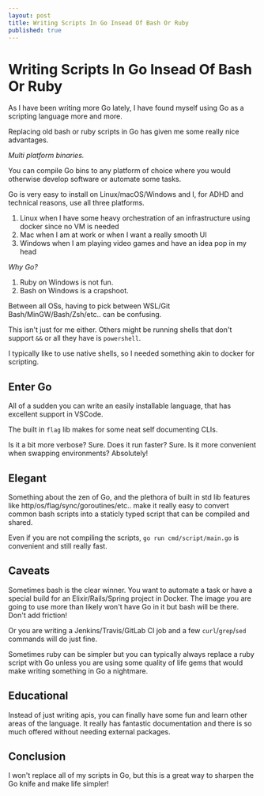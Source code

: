 ```yaml
---
layout: post
title: Writing Scripts In Go Insead Of Bash Or Ruby
published: true
---
```


# Writing Scripts In Go Insead Of Bash Or Ruby

As I have been writing more Go lately, I have found myself using Go as a scripting language more and more.

Replacing old bash or ruby scripts in Go has given me some really nice advantages.

_Multi platform binaries._

You can compile Go bins to any platform of choice where you would otherwise develop software or automate some tasks.

Go is very easy to install on Linux/macOS/Windows and I, for ADHD and technical reasons, use all three platforms.

1. Linux when I have some heavy orchestration of an infrastructure using docker since no VM is needed
1. Mac when I am at work or when I want a really smooth UI
1. Windows when I am playing video games and have an idea pop in my head

_Why Go?_

1. Ruby on Windows is not fun.
1. Bash on Windows is a crapshoot.

Between all OSs, having to pick between WSL/Git Bash/MinGW/Bash/Zsh/etc.. can be confusing.

This isn't just for me either. Others might be running shells that don't support `&&` or all they have is `powershell`.

I typically like to use native shells, so I needed something akin to docker for scripting.

## Enter Go

All of a sudden you can write an easily installable language, that has excellent support in VSCode.

The built in `flag` lib makes for some neat self documenting CLIs.

Is it a bit more verbose? Sure. Does it run faster? Sure. Is it more convenient when swapping environments? Absolutely!

## Elegant

Something about the zen of Go, and the plethora of built in std lib features like http/os/flag/sync/goroutines/etc.. make it really easy to convert common bash scripts into a staticly typed script that can be compiled and shared.

Even if you are not compiling the scripts, `go run cmd/script/main.go` is convenient and still really fast.

## Caveats

Sometimes bash is the clear winner. You want to automate a task or have a special build for an Elixir/Rails/Spring project in Docker. The image you are going to use more than likely won't have Go in it but bash will be there. Don't add friction!

Or you are writing a Jenkins/Travis/GitLab CI job and a few `curl`/`grep`/`sed` commands will do just fine.

Sometimes ruby can be simpler but you can typically always replace a ruby script with Go unless you are using some quality of life gems that would make writing something in Go a nightmare.

## Educational

Instead of just writing apis, you can finally have some fun and learn other areas of the language. It really has fantastic documentation and there is so much offered without needing external packages.

## Conclusion

I won't replace all of my scripts in Go, but this is a great way to sharpen the Go knife and make life simpler!

